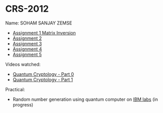 # CRS-2012

Name: SOHAM SANJAY ZEMSE

- [Assignment 1 Matrix Inversion](./matrix-inversion.c)
- [Assignment 2](./Quantum%20Assignment%202.pdf)
- [Assignment 3](./Assignment-3.pdf)
- [Assignment 4](./Assignment-4.pdf)
- [Assignment 5](./Quantum%20Assignment%205.pdf)

Videos watched:

- [Quantum Cryptology - Part 0](https://ocw.tudelft.nl/courses/quantum-cryptography/subjects/0-crash-course-quantum-information/)
- [Quantum Cryptology - Part 1](https://ocw.tudelft.nl/courses/quantum-cryptography/subjects/1-quantum-tools-first-protocol/)

Practical:

- Random number generation using quantum computer on [IBM labs](https://quantum-computing.ibm.com/) (in progress)
